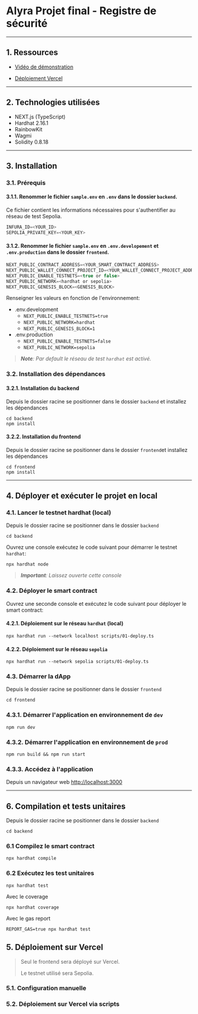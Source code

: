 # Alyra Projet final - Registre de sécurité

---

## 1. Ressources

- [Vidéo de démonstration]()

 - [Déploiement Vercel]()

---

## 2. Technologies utilisées

- NEXT.js (TypeScript) 
- Hardhat 2.16.1
- RainbowKit 
- Wagmi
- Solidity 0.8.18

---

## 3. Installation

### 3.1. Prérequis

#### 3.1.1. Renommer le fichier `sample.env` en `.env` dans le dossier `backend`.
Ce fichier contient les informations nécessaires pour s'authentifier au réseau de test Sepolia. 
```js
INFURA_ID=<YOUR_ID>
SEPOLIA_PRIVATE_KEY=<YOUR_KEY>
```

#### 3.1.2. Renommer le fichier `sample.env` en `.env.developement` et `.env.production` dans le dossier `frontend`. 
```js
NEXT_PUBLIC_CONTRACT_ADDRESS=<YOUR_SMART_CONTRACT_ADDRESS>
NEXT_PUBLIC_WALLET_CONNECT_PROJECT_ID=<YOUR_WALLET_CONNECT_PROJECT_ADDRESS>
NEXT_PUBLIC_ENABLE_TESTNETS=<true or false>
NEXT_PUBLIC_NETWORK=<hardhat or sepolia>
NEXT_PUBLIC_GENESIS_BLOCK=<GENESIS_BLOCK>
```

Renseigner les valeurs en fonction de l'environnement:

- .env.development
  - `NEXT_PUBLIC_ENABLE_TESTNETS=true`
  - `NEXT_PUBLIC_NETWORK=hardhat`
  - `NEXT_PUBLIC_GENESIS_BLOCK=1`
- .env.production
  - `NEXT_PUBLIC_ENABLE_TESTNETS=false`
  - `NEXT_PUBLIC_NETWORK=sepolia`

> ***Note**: Par default le réseau de test `hardhat` est activé.*



### 3.2. Installation des dépendances

#### 3.2.1. Installation du backend

Depuis le dossier racine se positionner dans le dossier `backend` et installez les dépendances

```shell
cd backend
npm install
```

#### 3.2.2. Installation du frontend

Depuis le dossier racine se positionner dans le dossier `frontend`et installez les dépendances

```shell
cd frontend
npm install
```

---

## 4. Déployer et exécuter le projet en local

### 4.1. Lancer le testnet hardhat (local)

Depuis le dossier racine se positionner dans le dossier `backend`

```shell
cd backend
```

Ouvrez une console exécutez le code suivant pour démarrer le testnet `hardhat`:

```shell
npx hardhat node
```
> _**Important**: Laissez ouverte cette console_

### 4.2. Déployer le smart contract

Ouvrez une seconde console et exécutez le code suivant pour déployer le smart contract:

#### 4.2.1. Déploiement sur le réseau `hardhat` (local)
```shell
npx hardhat run --network localhost scripts/01-deploy.ts
```

#### 4.2.2. Déploiement sur le réseau `sepolia`
```shell
npx hardhat run --network sepolia scripts/01-deploy.ts
```

### 4.3. Démarrer la dApp

Depuis le dossier racine se positionner dans le dossier `frontend`

```shell
cd frontend
```

### 4.3.1. Démarrer l'application en environnement de `dev`

```shell
npm run dev
```

### 4.3.2. Démarrer l'application en environnement de `prod`

```shell
npm run build && npm run start
```

### 4.3.3. Accédez à l'application

Depuis un navigateur web [http://localhost:3000](http://localhost:3000)

---

## 6. Compilation et tests unitaires

Depuis le dossier racine se positionner dans le dossier `backend`

```shell
cd backend 
```

### 6.1 Compilez le smart contract
```shell
npx hardhat compile
```

### 6.2 Exécutez les test unitaires

```shell
npx hardhat test
```

Avec le coverage 
```shell
npx hardhat coverage
```

Avec le gas report 

```shell
REPORT_GAS=true npx hardhat test
```


## 5. Déploiement sur Vercel

> Seul le frontend sera déployé sur Vercel.
> 
> Le testnet utilisé sera Sepolia.

### 5.1. Configuration manuelle

### 5.2. Déploiement sur Vercel via scripts 
